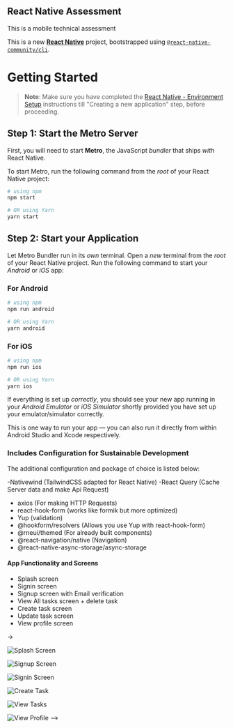 ## React Native Assessment

This is a mobile technical assessment

This is a new [**React Native**](https://reactnative.dev) project, bootstrapped using [`@react-native-community/cli`](https://github.com/react-native-community/cli).

# Getting Started

> **Note**: Make sure you have completed the [React Native - Environment Setup](https://reactnative.dev/docs/environment-setup) instructions till "Creating a new application" step, before proceeding.

## Step 1: Start the Metro Server

First, you will need to start **Metro**, the JavaScript _bundler_ that ships _with_ React Native.

To start Metro, run the following command from the _root_ of your React Native project:

```bash
# using npm
npm start

# OR using Yarn
yarn start
```

## Step 2: Start your Application

Let Metro Bundler run in its _own_ terminal. Open a _new_ terminal from the _root_ of your React Native project. Run the following command to start your _Android_ or _iOS_ app:

### For Android

```bash
# using npm
npm run android

# OR using Yarn
yarn android
```

### For iOS

```bash
# using npm
npm run ios

# OR using Yarn
yarn ios
```

If everything is set up _correctly_, you should see your new app running in your _Android Emulator_ or _iOS Simulator_ shortly provided you have set up your emulator/simulator correctly.

This is one way to run your app — you can also run it directly from within Android Studio and Xcode respectively.

### Includes Configuration for Sustainable Development

The additional configuration and package of choice is listed below:

-Nativewind (TailwindCSS adapted for React Native)
-React Query (Cache Server data and make Api Request)

- axios (For making HTTP Requests)
- react-hook-form (works like formik but more optimized)
- Yup (validation)
- @hookform/resolvers (Allows you use Yup with react-hook-form)
- @rneui/themed (For already built components)
- @react-navigation/native (Navigation)
- @react-native-async-storage/async-storage

#### App Functionality and Screens

- Splash screen
- Signin screen
- Signup screen with Email verification
- View All tasks screen + delete task
- Create task screen
- Update task screen
- View profile screen

->

![Splash Screen](https://i.postimg.cc/1gDytkmC/Splash-screen.png 'Splash Screen')

![Signup Screen](https://i.postimg.cc/CzKMNr75/Signup.png 'Signup Screen')

![Signin Screen](https://i.postimg.cc/qgwM2H8W/Signin.png 'Signin Screen')

![Create Task](https://i.postimg.cc/dZssg5KW/Create-task.png 'Create Task')

![View Tasks](https://i.postimg.cc/KRsGs7pN/VIew-tasks.png 'View Tasks')

![View Profile](https://i.postimg.cc/nMphshQv/Profile.png 'View Profile')
-->
